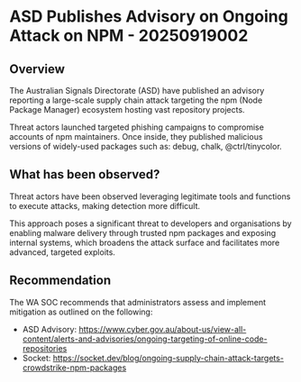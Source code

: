 # ASD Publishes Advisory on Ongoing Attack on NPM - 20250919002

## Overview

The Australian Signals Directorate (ASD) have published an advisory reporting a large-scale supply chain attack targeting the npm (Node Package Manager) ecosystem hosting vast repository projects.

Threat actors launched targeted phishing campaigns to compromise accounts of npm maintainers. Once inside, they published malicious versions of widely-used packages such as: debug, chalk, @ctrl/tinycolor.

## What has been observed?

Threat actors have been observed leveraging legitimate tools and functions to execute attacks, making detection more difficult.

This approach poses a significant threat to developers and organisations by enabling malware delivery through trusted npm packages and exposing internal systems, which broadens the attack surface and facilitates more advanced, targeted exploits.

## Recommendation

The WA SOC recommends that administrators assess and implement mitigation as outlined on the following:

- ASD Advisory: <https://www.cyber.gov.au/about-us/view-all-content/alerts-and-advisories/ongoing-targeting-of-online-code-repositories>
- Socket: <https://socket.dev/blog/ongoing-supply-chain-attack-targets-crowdstrike-npm-packages>
